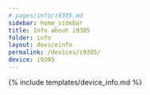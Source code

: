 ```yaml
---
# pages/info/i9305.md
sidebar: home_sidebar
title: Info about i9305
folder: info
layout: deviceinfo
permalink: /devices/i9305/
device: i9305
---
```

{% include templates/device_info.md %}
